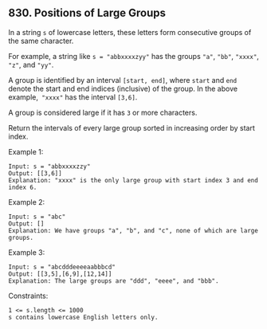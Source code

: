 ## 830. Positions of Large Groups

In a string `s` of lowercase letters, these letters form consecutive groups of the same character.

For example, a string like `s = "abbxxxxzyy"` has the groups `"a"`, `"bb"`, `"xxxx"`, `"z"`, and `"yy"`.

A group is identified by an interval `[start, end]`, where `start` and `end` denote the start and end indices (inclusive) of the group. In the above example,` "xxxx"` has the interval `[3,6]`.

A group is considered large if it has `3` or more characters.

Return the intervals of every large group sorted in increasing order by start index.

Example 1:

```
Input: s = "abbxxxxzzy"
Output: [[3,6]]
Explanation: "xxxx" is the only large group with start index 3 and end index 6.
```

Example 2:

```
Input: s = "abc"
Output: []
Explanation: We have groups "a", "b", and "c", none of which are large groups.
```

Example 3:

```
Input: s = "abcdddeeeeaabbbcd"
Output: [[3,5],[6,9],[12,14]]
Explanation: The large groups are "ddd", "eeee", and "bbb".
```

Constraints:

```
1 <= s.length <= 1000
s contains lowercase English letters only.
```
